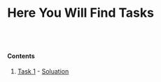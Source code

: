 # Here You Will Find Tasks 

<br><br>

#### Contents
1. [Task 1](./1st_task.js) -  [Soluation](./Soluations/1st_task.js)
